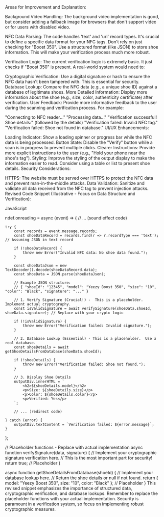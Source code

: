 Areas for Improvement and Explanation:

Background Video Handling: The background video implementation is good, but consider adding a fallback image for browsers that don't support video or for users with disabled video.

NFC Data Parsing: The code handles 'text' and 'url' record types.  It's crucial to define a specific data format for your NFC tags.  Don't rely on just checking for "Boost 350".  Use a structured format (like JSON) to store shoe information. This will make your verification process much more robust.

Verification Logic: The current verification logic is extremely basic.  It just checks if "Boost 350" is present.  A real-world system would need to:

Cryptographic Verification: Use a digital signature or hash to ensure the NFC data hasn't been tampered with. This is essential for security.
Database Lookup: Compare the NFC data (e.g., a unique shoe ID) against a database of legitimate shoes.
More Detailed Information: Display more information about the shoe (e.g., size, color, authenticity certificate) after verification.
User Feedback:  Provide more informative feedback to the user during the scanning and verification process.  For example:

"Connecting to NFC reader..."
"Processing data..."
"Verification successful! Shoe details:" (followed by the details)
"Verification failed: Invalid NFC tag."
"Verification failed: Shoe not found in database."
UI/UX Enhancements:

Loading Indicator: Show a loading spinner or progress bar while the NFC data is being processed.
Button State: Disable the "Verify" button while a scan is in progress to prevent multiple clicks.
Clearer Instructions: Provide more explicit instructions to the user (e.g., "Hold your phone near the shoe's tag").
Styling: Improve the styling of the output display to make the information easier to read. Consider using a table or list to present shoe details.
Security Considerations:

HTTPS: The website must be served over HTTPS to protect the NFC data and prevent man-in-the-middle attacks.
Data Validation: Sanitize and validate all data received from the NFC tag to prevent injection attacks.
Revised Code Snippet (Illustrative - Focus on Data Structure and Verification):

JavaScript

ndef.onreading = async (event) => {
    // ... (sound effect code)

    try {
        const records = event.message.records;
        const shoeDataRecord = records.find(r => r.recordType === 'text'); // Assuming JSON in text record

        if (!shoeDataRecord) {
            throw new Error("Invalid NFC data: No shoe data found.");
        }

        const shoeDataJson = new TextDecoder().decode(shoeDataRecord.data);
        const shoeData = JSON.parse(shoeDataJson);

        // Example JSON structure:
        // { "shoeId": "12345", "model": "Yeezy Boost 350", "size": "10", "color": "Black", "signature": "..." }

        // 1. Verify Signature (Crucial!) -  This is a placeholder. Implement actual cryptography.
        const isValidSignature = await verifySignature(shoeData.shoeId, shoeData.signature); // Replace with your crypto logic

        if (!isValidSignature) {
            throw new Error("Verification failed: Invalid signature.");
        }

        // 2. Database Lookup (Essential) - This is a placeholder.  Use a real database.
        const shoeDetails = await getShoeDetailsFromDatabase(shoeData.shoeId);

        if (!shoeDetails) {
            throw new Error("Verification failed: Shoe not found.");
        }

        // 3. Display Shoe Details
        outputDiv.innerHTML = `
            <h2>${shoeDetails.model}</h2>
            <p>Size: ${shoeDetails.size}</p>
            <p>Color: ${shoeDetails.color}</p>
            <p>Verified: Yes</p>  
        `;

        // ... (redirect code)

    } catch (error) {
        outputDiv.textContent = `Verification failed: ${error.message}`;
    }
};

// Placeholder functions - Replace with actual implementation
async function verifySignature(data, signature) {
    // Implement your cryptographic signature verification here.
    // This is the most important part for security!
    return true; // Placeholder
}

async function getShoeDetailsFromDatabase(shoeId) {
    // Implement your database lookup here.
    // Return the shoe details or null if not found.
    return { model: "Yeezy Boost 350", size: "10", color: "Black" }; // Placeholder
}
This revised snippet emphasizes the importance of structured data, cryptographic verification, and database lookups.  Remember to replace the placeholder functions with your actual implementation.  Security is paramount in a verification system, so focus on implementing robust cryptographic measures.